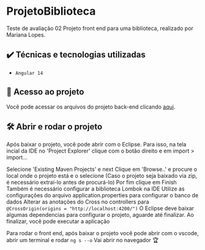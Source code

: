 # ProjetoBiblioteca

Teste de avaliação 02 
Projeto front end para uma biblioteca, realizado por Mariana Lopes.

## ✔️ Técnicas e tecnologias utilizadas

- ``Angular 14``


## 📁 Acesso ao projeto

Você pode acessar os arquivos do projeto back-end clicando [aqui](https://github.com/aceleragep/biblioteca.git).

## 🛠️ Abrir e rodar o projeto

Após baixar o projeto, você pode abrir com o Eclipse. Para isso, na tela incial da IDE no 'Project Explorer' clique com o botão direito e em import > import...

Selecione 'Existing Maven Projects' e next
Clique em 'Browse..' e procure o local onde o projeto está e o selecione (Caso o projeto seja baixado via zip, é necessário extraí-lo antes de procurá-lo)
Por fim clique em Finish
Também é necessário configurar a biblioteca Lombok na IDE
Utilize as configurações do arquivo application.properties para configurar o banco de dados
Alterar as anotações do Cross no controllers para ``@CrossOrigin(origins = "http://localhost:4200/")``
O Eclipse deve baixar algumas dependencias para configurar o projeto, aguarde até finalizar. Ao finalizar, você pode executar a aplicação

Para rodar o front end, após baixar o projeto você pode abrir com o vscode, abrir um terminal e rodar ``ng s --o``
Vai abrir no navegador 🏆
